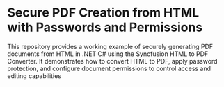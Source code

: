 # Secure PDF Creation from HTML with Passwords and Permissions
This repository provides a working example of securely generating PDF documents from HTML in .NET C# using the Syncfusion HTML to PDF Converter. It demonstrates how to convert HTML to PDF, apply password protection, and configure document permissions to control access and editing capabilities
